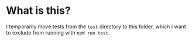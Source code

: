 # What is this?

I temporarily move tests from the `test` directory to this folder, which I want to exclude from running with `npm run test`.

